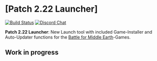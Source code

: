 [Patch 2.22 Launcher]
============================================================

[![Build Status](https://github.com/Ravo92/Patch-2.22-Launcher/workflows/CI/badge.svg)](https://github.com/Ravo92/Patch-2.22-Launcher/actions)
[![Discord Chat](https://img.shields.io/discord/398393968234332161.svg?logo=discord)](https://discord.gg/Q5Yyy3XCuu)

**Patch 2.22 Launcher**: New Launch tool with included Game-Installer and Auto-Updater functions for the [Battle for Middle Earth](https://en.wikipedia.org/wiki/The_Lord_of_the_Rings:_The_Battle_for_Middle-earth)-Games.

## Work in progress

